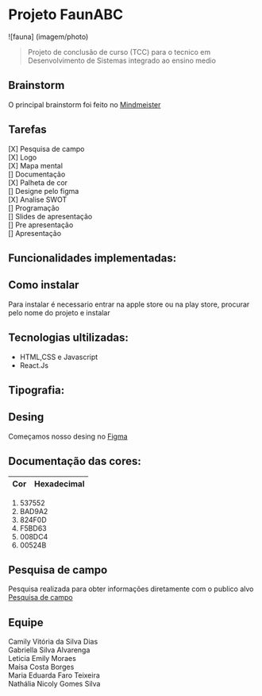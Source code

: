# Projeto FaunABC
![fauna] (imagem/photo)
> Projeto de conclusão de curso (TCC) para o tecnico em Desenvolvimento de Sistemas integrado ao ensino medio
## Brainstorm

O principal brainstorm foi feito no [Mindmeister](https://mm.tt/app/map/3188609132?t=VaXBs9vqj6)

## Tarefas

[X] Pesquisa de campo  
[X] Logo   
[X] Mapa mental  
[] Documentação   
[X] Palheta de cor  
[] Designe pelo figma  
[X] Analise SWOT  
[] Programação   
[] Slides de apresentação  
[] Pre apresentação  
[] Apresentação    

## Funcionalidades implementadas: 


## Como instalar 
Para instalar é necessario entrar na apple store ou na play store, procurar pelo nome do projeto e instalar

## Tecnologias ultilizadas:
* HTML,CSS e Javascript  
* React.Js  

## Tipografia:

## Desing
Começamos nosso desing no [Figma](https://www.figma.com/filFe/l4GnwwPOZPRQvypkhLWgmv/Projeto-Fauna?type=design&node-id=2%3A22&mode=design&t=pJMiV6LDq6iapMza-1)  

## Documentação das cores:  
|Cor  | Hexadecimal
------| ----------



1. 537552  
2. BAD9A2  
3. 824F0D  
4. F5BD63  
5. 008DC4  
6. 00524B  

## Pesquisa de campo 
Pesquisa realizada para obter informações diretamente com o publico alvo  [Pesquisa de campo](https://forms.office.com/r/3vrENfZByp)

## Equipe
Camily Vitória da Silva Dias   
Gabriella Silva Alvarenga  
Leticia Emily Moraes  
Maísa Costa Borges  
Maria Eduarda Faro Teixeira  
Nathália Nicoly Gomes Silva  



